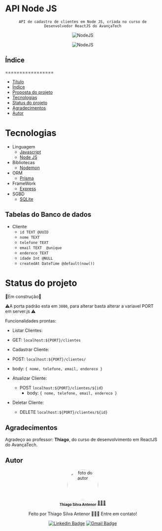 # API Node JS


<div align="center">
  
`API de cadastro de clientes em Node JS, criada no curso de Desenvolvedor ReactJS do AvançaTech`
  
![NodeJS](https://img.shields.io/badge/Node.js-43853D?style=for-the-badge&logo=node.js&logoColor=white)

![NodeJS](https://img.shields.io/badge/SQLite-07405E?style=for-the-badge&logo=sqlite&logoColor=white)

</div>

## Índice
=================
<!--ts-->
* [Título](#API--Node-JS)
* [Índice](#índice)
* [Proposta do projeto](#proposta-do-projeto)
* [Tecnologias](#tecnologias)
* [Status do projeto](#status-do-projeto)
* [Agradecimentos](#agradecimentos)
* [Autor](#autor)
<!--te-->

# Tecnologias
- Linguagem
  - [Javascript](https://developer.mozilla.org/pt-BR/docs/Web/JavaScript)
  - [Node JS](https://nodejs.org)
- Bibliotecas
  - [Nodemon](https://www.npmjs.com/package/nodemon)
- ORM
  - [Prisma](https://www.prisma.io/)
- FrameWork
  - [Express](https://expressjs.com/pt-br/)
- SGBD
  - [SQLite](https://www.sqlite.org/)  

## Tabelas do Banco de dados
- Cliente
  - `id TEXT @UUID`
  - `nome TEXT`
  - `telefone TEXT`
  - `email TEXT  @unique`
  - `endereco TEXT`
  - `idade Int @NULL`
  - `createdAt DateTime @default(now())`

# Status do projeto
🚧Em construção🚧

⚠️A porta padrão esta em `3000`, para alterar basta alterar a variavel PORT em server.js ⚠️

Funcionalidades prontas:
- Listar Clientes:
-   GET: `localhost:${PORT}/clientes`
- Cadastrar Cliente:
-   POST: `localhost:${PORT}/clientes/`
  - body: `{
               nome,
               telefone,
               email,
               endereco
            }`    
- Atualizar Cliente:
  - POST `localhost:${PORT}/clientes/${id}`
    - body: `{
               nome,
               telefone,
               email,
               endereco
            }`

- Deletar Cliente:
  - DELETE `localhost:${PORT}/clientes/${id}`
## Agradecimentos
Agradeço ao professor: <strong>Thiago</strong>, do curso de desenvolvimento em ReactJS do AvançaTech.

## Autor

<div align="center">
<a href="https://www.linkedin.com/in/thiago-antenor/">
<img style="border-radius: 50%;" src="https://avatars.githubusercontent.com/u/99970279?v=4" width="100px;" alt="foto do autor"/>
 <br />
 <sub><b>Thiago Silva Antenor</b></sub></a> <a href="https://www.linkedin.com/in/thiago-antenor/" title="Linkedin"> 🧑🏾‍💻</a>


Feito por Thiago Silva Antenor 👨🏾‍💻 Entre em contato!

[![Linkedin Badge](https://img.shields.io/badge/-Thiago-blue?style=flat-square&logo=Linkedin&logoColor=white&link=https://www.linkedin.com/in/thiago-antenor/)](https://www.linkedin.com/in/thiago-antenor/) 
[![Gmail Badge](https://img.shields.io/badge/-thiagoantenor31@gmail.com-c14438?style=flat-square&logo=Gmail&logoColor=white&link=mailto:thiagoantenor31.com)](mailto:thiagoantenor31.com)
</div>
